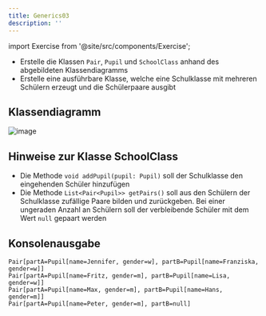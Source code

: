 ```yaml
---
title: Generics03
description: ''
---
```


import Exercise from '@site/src/components/Exercise';

- Erstelle die Klassen `Pair`, `Pupil` und `SchoolClass` anhand des abgebildeten Klassendiagramms
- Erstelle eine ausführbare Klasse, welche eine Schulklasse mit mehreren Schülern erzeugt und die Schülerpaare ausgibt

## Klassendiagramm
![image](https://github.com/jappuccini/java-docs/assets/47243617/8b1f50f8-abc9-4cdc-bd95-2786b1ea7b2e)

## Hinweise zur Klasse SchoolClass
- Die Methode `void addPupil(pupil: Pupil)` soll der Schulklasse den eingehenden Schüler hinzufügen
- Die Methode `List<Pair<Pupil>> getPairs()` soll aus den Schülern der Schulklasse zufällige Paare bilden und zurückgeben. Bei einer ungeraden Anzahl an Schülern soll der verbleibende Schüler mit dem Wert `null` gepaart werden

## Konsolenausgabe

```console
Pair[partA=Pupil[name=Jennifer, gender=w], partB=Pupil[name=Franziska, gender=w]]
Pair[partA=Pupil[name=Fritz, gender=m], partB=Pupil[name=Lisa, gender=w]]
Pair[partA=Pupil[name=Max, gender=m], partB=Pupil[name=Hans, gender=m]]
Pair[partA=Pupil[name=Peter, gender=m], partB=null]
```

<Exercise pullRequest="64" branchSuffix="generics/03" />
